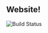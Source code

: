 ## Website!

![Build Status](https://codeship.com/projects/95bee7e0-75bc-0133-ad7d-1e4476f09bd8/status?branch=master)
